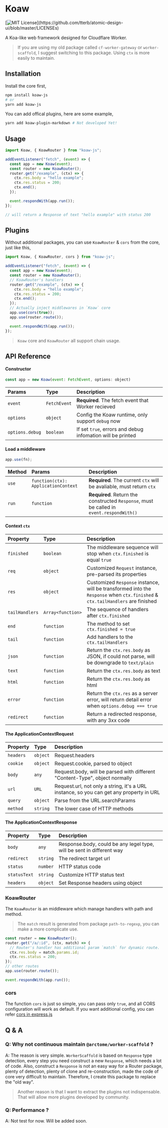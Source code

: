 # Koaw

[![MIT License](https://img.shields.io/apm/l/atomic-design-ui.svg?)](https://github.com/tterb/atomic-design-ui/blob/master/LICENSEs)

A Koa-like web framework designed for Cloudflare Worker.

> If you are using my old package called `cf-worker-gateway` or `worker-scaffold`, I suggest switching to this package. Using `ctx` is more easily to maintain.

## Installation

Install the core first,

```bash
npm install koaw-js
# or
yarn add koaw-js
```

You can add offical plugins, here are some example,

```bash
yarn add koaw-plugin-markdown # Not developed Yet!
```

## Usage

```javascript
import Koaw, { KoawRouter } from "koaw-js";

addEventListener("fetch", (event) => {
  const app = new Koaw(event);
  const router = new KoawRouter();
  router.get("/example", (ctx) => {
    ctx.res.body = "hello example";
    ctx.res.status = 200;
    ctx.end();
  });

  event.respondWith(app.run());
});

// will return a Response of text "hello example" with status 200
```

## Plugins

Without additional packages, you can use `KoawRouter` & `cors` from the core, just like this,

```javascript
import Koaw, { KoawRouter, cors } from "koaw-js";

addEventListener("fetch", (event) => {
  const app = new Koaw(event);
  const router = new KoawRouter();
  // KoawRouter's handlers
  router.get("/example", (ctx) => {
    ctx.res.body = "hello example";
    ctx.res.status = 200;
    ctx.end();
  });
  // Actually inject middlewares in `Koaw` core
  app.use(cors(true));
  app.use(router.route());

  event.respondWith(app.run());
});
```

> `Koaw` core and `KoawRouter` all support chain usage.

## API Reference

#### Constructor

```javascript
const app = new Koaw(event: FetchEvent, options: object)
```

| Params          | Type         | Description                                                |
| :-------------- | :----------- | :--------------------------------------------------------- |
| `event`         | `FetchEvent` | **Required**. The fetch event that Worker recieved         |
| `options`       | `object`     | Config the Koaw runtime, only support `debug` now          |
| `options.debug` | `boolean`    | If set `true`, errors and debug infomation will be printed |

#### Load a middleware

```javascript
app.use(fn);
```

| Method | Params                              | Description                                                                              |
| :----- | :---------------------------------- | :--------------------------------------------------------------------------------------- |
| `use`  | `function(ctx): ApplicationContext` | **Required**. The current `ctx` will be avaliable, must return `ctx`                     |
| `run`  | `function`                          | **Required**. Return the constructed `Response`, must be called in `event.respondWith()` |

#### Context `ctx`

| Property       | Type              | Description                                                                                                                   |
| :------------- | :---------------- | :---------------------------------------------------------------------------------------------------------------------------- |
| `finished`     | `boolean`         | The middleware sequence will stop when `ctx.finished` is equal `true`                                                         |
| `req`          | `object`          | Customized `Request` instance, pre-parsed its properties                                                                      |
| `res`          | `object`          | Customized `Response` instance, will be transformed into the `Response` when `ctx.finished` & `ctx.tailHandlers` are finished |
| `tailHandlers` | `Array<function>` | The sequence of handlers after `ctx.finished`                                                                                 |
| `end`          | `function`        | The method to set `ctx.finished = true`                                                                                       |
| `tail`         | `function`        | Add handlers to the `ctx.tailHandlers`                                                                                        |
| `json`         | `function`        | Return the `ctx.res.body` as JSON, if could not parse, will be downgrade to `text/plain`                                      |
| `text`         | `function`        | Return the `ctx.res.body` as text                                                                                             |
| `html`         | `function`        | Return the `ctx.res.body` as html                                                                                             |
| `error`        | `function`        | Return the `ctx.res` as a server error, will return detail error when `options.debug === true`                                |
| `redirect`     | `function`        | Return a redirected response, with any 3xx code                                                                               |

#### The ApplicationContextRequest

| Property  | Type     | Description                                                                             |
| :-------- | :------- | :-------------------------------------------------------------------------------------- |
| `headers` | `object` | Request.headers                                                                         |
| `cookie`  | `object` | Request.cookie, parsed to object                                                        |
| `body`    | `any`    | Request.body, will be parsed with different "Content-Type", object normally             |
| `url`     | `URL`    | Request.url, not only a string, it's a URL instance, so you can get any property in URL |
| `query`   | `object` | Parse from the URL.searchParams                                                         |
| `method`  | `string` | The lower case of HTTP methods                                                          |

#### The ApplicationContextResponse

| Property     | Type     | Description                                                           |
| :----------- | :------- | :-------------------------------------------------------------------- |
| `body`       | `any`    | Response.body, could be any legel type, will be sent in different way |
| `redirect`   | `string` | The redirect target url                                               |
| `status`     | `number` | HTTP status code                                                      |
| `statusText` | `string` | Customize HTTP status text                                            |
| `headers`    | `object` | Set Response headers using object                                     |

### KoawRouter

The `KoawRouter` is an middleware which manage handlers with path and method.

> The `match` result is generated from package `path-to-regexp`, you can make a more complicate use.

```javascript
const router = new KoawRouter();
router.get("/a/:id", (ctx, match) => {
  // Router's handler has additional param `match` for dynamic route.
  ctx.res.body = match.params.id;
  ctx.res.status = 200;
});
// other routes
app.use(router.route());

event.respondWith(app.run());
```

### cors

The function `cors` is just so simple, you can pass only `true`, and all CORS configuration will work as default. If you want additional config, you can refer [cors in express.js](https://www.npmjs.com/package/cors)

## Q & A

### Q: Why not continuous maintain `@arctome/worker-scaffold` ?

A: The reason is very simple. `WorkerScaffold` is based on `Response` type detection, every step you need construct a new `Response`, which needs a lot of code. Also, construct a `Response` is not an easy way for a Router package, plenty of detection, plenty of clone and re-construction, made the code of core very difficult to maintain. Therefore, I create this package to replace the "old way".

> Another reason is that I want to extract the plugins not indispensable. That will allow more plugins developed by community.

### Q: Performance ?

A: Not test for now. Will be added soon.
